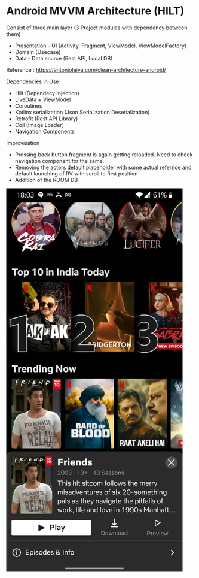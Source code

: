 # Android MVVM Architecture (HILT)

Consist of three main layer (3 Project modules with dependency between them)
- Presentation - UI (Activity, Fragment, ViewModel, ViewModelFactory)
- Domain (Usecase)
- Data - Data source (Rest API, Local DB)

Reference : https://antonioleiva.com/clean-architecture-android/

Dependencies in Use
- Hilt (Dependecy Injection)
- LiveData + ViewModel
- Coroutines
- Kotlinx serialization (Json Serialization Deserialization)
- Retrofit (Rest API Library)
- Coil (Image Loader)
- Navigation Components

Improvisation
- Pressing back button fragment is again getting reloaded. Need to check navigation component for the same. 
- Removing the actors default placeholder with some actual refernce and default launching of RV with scroll to first position
- Addition of the ROOM DB

![alt text](https://github.com/dhruvdroid/ImageRepo/blob/main/ContentDetails.jpeg)
